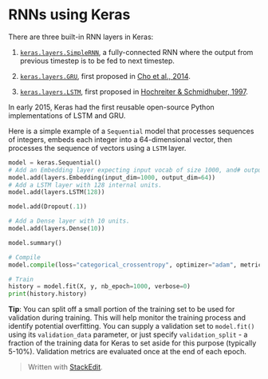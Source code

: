 # RNNs using Keras

There are three built-in RNN layers in Keras:

1.  [`keras.layers.SimpleRNN`](https://www.tensorflow.org/api_docs/python/tf/keras/layers/SimpleRNN), a fully-connected RNN where the output from previous timestep is to be fed to next timestep.
    
2.  [`keras.layers.GRU`](https://www.tensorflow.org/api_docs/python/tf/keras/layers/GRU), first proposed in  [Cho et al., 2014](https://arxiv.org/abs/1406.1078).
    
3.  [`keras.layers.LSTM`](https://www.tensorflow.org/api_docs/python/tf/keras/layers/LSTM), first proposed in  [Hochreiter & Schmidhuber, 1997](https://www.bioinf.jku.at/publications/older/2604.pdf).
    

In early 2015, Keras had the first reusable open-source Python implementations of LSTM and GRU.

Here is a simple example of a  `Sequential`  model that processes sequences of integers, embeds each integer into a 64-dimensional vector, then processes the sequence of vectors using a  `LSTM`  layer.

```python
model = keras.Sequential()
# Add an Embedding layer expecting input vocab of size 1000, and# output embedding dimension of size 64.
model.add(layers.Embedding(input_dim=1000, output_dim=64))
# Add a LSTM layer with 128 internal units.
model.add(layers.LSTM(128))

model.add(Dropout(.1))

# Add a Dense layer with 10 units.
model.add(layers.Dense(10))

model.summary()

# Compile
model.compile(loss="categorical_crossentropy", optimizer="adam", metrics = ["accuracy"])

# Train 
history = model.fit(X, y, nb_epoch=1000, verbose=0)
print(history.history)
```

**Tip**: You can split off a small portion of the training set to be used for validation during training. This will help monitor the training process and identify potential overfitting. You can supply a validation set to `model.fit()` using its `validation_data` parameter, or just specify `validation_split` - a fraction of the training data for Keras to set aside for this purpose (typically 5-10%). Validation metrics are evaluated once at the end of each epoch.


> Written with [StackEdit](https://stackedit.io/).
<!--stackedit_data:
eyJoaXN0b3J5IjpbOTQzMDU3MjczLC0xNTM1MTMzMDk2LDczMD
k5ODExNl19
-->